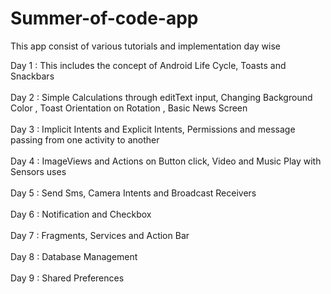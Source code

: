# Summer-of-code-app
This app consist of various tutorials and implementation day wise 

Day 1 : This includes the concept of Android Life Cycle, Toasts and Snackbars <br><br>
Day 2 : Simple Calculations through editText input, Changing Background Color , Toast Orientation on Rotation , Basic News Screen<br><br>
Day 3 : Implicit Intents and Explicit Intents, Permissions and message passing from one activity to another<br><br>
Day 4 : ImageViews and Actions on Button click, Video and Music Play with Sensors uses<br><br>
Day 5 : Send Sms, Camera Intents and Broadcast Receivers<br><br>
Day 6 : Notification and Checkbox<br><br>
Day 7 : Fragments, Services and Action Bar<br><br>
Day 8 : Database Management <br><br>
Day 9 : Shared Preferences

